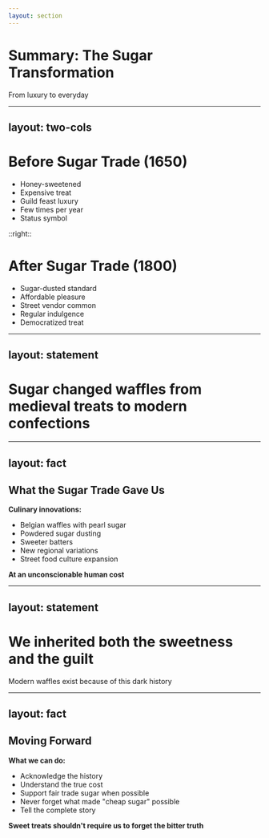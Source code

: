 ```yaml
---
layout: section
---
```

# Summary: The Sugar Transformation
From luxury to everyday

---
layout: two-cols
---

# Before Sugar Trade (1650)

- Honey-sweetened
- Expensive treat
- Guild feast luxury
- Few times per year
- Status symbol

::right::

# After Sugar Trade (1800)

- Sugar-dusted standard
- Affordable pleasure
- Street vendor common
- Regular indulgence
- Democratized treat

---
layout: statement
---
# Sugar changed waffles from medieval treats to modern confections

---
layout: fact
---
## What the Sugar Trade Gave Us

**Culinary innovations:**
- Belgian waffles with pearl sugar
- Powdered sugar dusting
- Sweeter batters
- New regional variations
- Street food culture expansion

**At an unconscionable human cost**

---
layout: statement
---
# We inherited both the sweetness and the guilt

Modern waffles exist because of this dark history

---
layout: fact
---
## Moving Forward

**What we can do:**
- Acknowledge the history
- Understand the true cost
- Support fair trade sugar when possible
- Never forget what made "cheap sugar" possible
- Tell the complete story

**Sweet treats shouldn't require us to forget the bitter truth**
